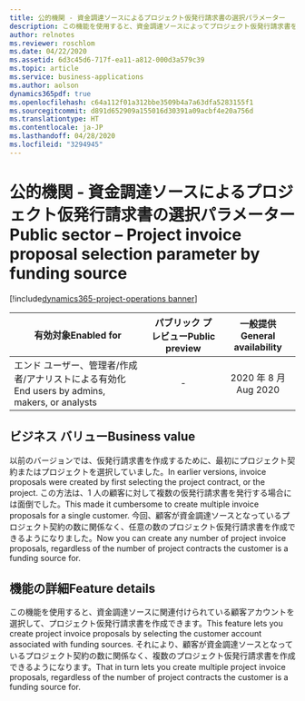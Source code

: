 ```yaml
---
title: 公的機関 - 資金調達ソースによるプロジェクト仮発行請求書の選択パラメーター
description: この機能を使用すると、資金調達ソースによってプロジェクト仮発行請求書を作成できます。
author: relnotes
ms.reviewer: roschlom
ms.date: 04/22/2020
ms.assetid: 6d3c45d6-717f-ea11-a812-000d3a579c39
ms.topic: article
ms.service: business-applications
ms.author: aolson
dynamics365pdf: true
ms.openlocfilehash: c64a112f01a312bbe3509b4a7a63dfa5283155f1
ms.sourcegitcommit: d891d652909a155016d30391a09acbf4e20a756d
ms.translationtype: HT
ms.contentlocale: ja-JP
ms.lasthandoff: 04/28/2020
ms.locfileid: "3294945"
---
```

# <a name="public-sector--project-invoice-proposal-selection-parameter-by-funding-source"></a><span data-ttu-id="5df4d-103">公的機関 - 資金調達ソースによるプロジェクト仮発行請求書の選択パラメーター</span><span class="sxs-lookup"><span data-stu-id="5df4d-103">Public sector – Project invoice proposal selection parameter by funding source</span></span>
[!include[dynamics365-project-operations banner](../includes/dynamics365-project-operations.md)]

| <span data-ttu-id="5df4d-104">有効対象</span><span class="sxs-lookup"><span data-stu-id="5df4d-104">Enabled for</span></span>    |  <span data-ttu-id="5df4d-105">パブリック プレビュー</span><span class="sxs-lookup"><span data-stu-id="5df4d-105">Public preview</span></span> | <span data-ttu-id="5df4d-106">一般提供</span><span class="sxs-lookup"><span data-stu-id="5df4d-106">General availability</span></span> | 
| ---------- | :----------: |:----------: |
|<span data-ttu-id="5df4d-107">エンド ユーザー、管理者/作成者/アナリストによる有効化</span><span class="sxs-lookup"><span data-stu-id="5df4d-107">End users by admins, makers, or analysts</span></span>|-| <span data-ttu-id="5df4d-108">2020 年 8 月</span><span class="sxs-lookup"><span data-stu-id="5df4d-108">Aug 2020</span></span>|


## <a name="business-value"></a><span data-ttu-id="5df4d-109">ビジネス バリュー</span><span class="sxs-lookup"><span data-stu-id="5df4d-109">Business value</span></span>
<!-- bv start -->
<span data-ttu-id="5df4d-110">以前のバージョンでは、仮発行請求書を作成するために、最初にプロジェクト契約またはプロジェクトを選択していました。</span><span class="sxs-lookup"><span data-stu-id="5df4d-110">In earlier versions, invoice proposals were created by first selecting the project contract, or the project.</span></span> <span data-ttu-id="5df4d-111">この方法は、1 人の顧客に対して複数の仮発行請求書を発行する場合には面倒でした。</span><span class="sxs-lookup"><span data-stu-id="5df4d-111">This made it cumbersome to create multiple invoice proposals for a single customer.</span></span> <span data-ttu-id="5df4d-112">今回、顧客が資金調達ソースとなっているプロジェクト契約の数に関係なく、任意の数のプロジェクト仮発行請求書を作成できるようになりました。</span><span class="sxs-lookup"><span data-stu-id="5df4d-112">Now you can create any number of project invoice proposals, regardless of the number of project contracts the customer is a funding source for.</span></span>
<!-- bv end -->



## <a name="feature-details"></a><span data-ttu-id="5df4d-113">機能の詳細</span><span class="sxs-lookup"><span data-stu-id="5df4d-113">Feature details</span></span>
<!--feature detail start -->
<span data-ttu-id="5df4d-114">この機能を使用すると、資金調達ソースに関連付けられている顧客アカウントを選択して、プロジェクト仮発行請求書を作成できます。</span><span class="sxs-lookup"><span data-stu-id="5df4d-114">This feature lets you create project invoice proposals by selecting the customer account associated with funding sources.</span></span> <span data-ttu-id="5df4d-115">それにより、顧客が資金調達ソースとなっているプロジェクト契約の数に関係なく、複数のプロジェクト仮発行請求書を作成できるようになります。</span><span class="sxs-lookup"><span data-stu-id="5df4d-115">That in turn lets you create multiple project invoice proposals, regardless of the number of project contracts the customer is a funding source for.</span></span>

<!--feature detail end -->









